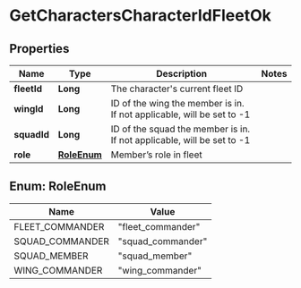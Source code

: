 
# GetCharactersCharacterIdFleetOk

## Properties
Name | Type | Description | Notes
------------ | ------------- | ------------- | -------------
**fleetId** | **Long** | The character&#39;s current fleet ID | 
**wingId** | **Long** | ID of the wing the member is in. If not applicable, will be set to -1 | 
**squadId** | **Long** | ID of the squad the member is in. If not applicable, will be set to -1 | 
**role** | [**RoleEnum**](#RoleEnum) | Member’s role in fleet | 


<a name="RoleEnum"></a>
## Enum: RoleEnum
Name | Value
---- | -----
FLEET_COMMANDER | &quot;fleet_commander&quot;
SQUAD_COMMANDER | &quot;squad_commander&quot;
SQUAD_MEMBER | &quot;squad_member&quot;
WING_COMMANDER | &quot;wing_commander&quot;



